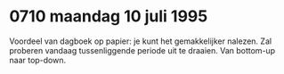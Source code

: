 # 0710 maandag 10 juli 1995
Voordeel van dagboek op papier: je kunt het gemakkelijker nalezen. Zal proberen vandaag tussenliggende periode uit te draaien. Van bottom-up naar top-down.